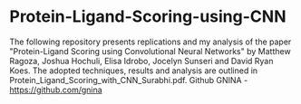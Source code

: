 # Protein-Ligand-Scoring-using-CNN

The following repository presents replications and my analysis of the paper "Protein-Ligand Scoring using Convolutional Neural Networks" by Matthew Ragoza, Joshua Hochuli, Elisa Idrobo, Jocelyn Sunseri and David Ryan Koes. The adopted techniques, results and analysis are outlined in Protein_Ligand_Scoring_with_CNN_Surabhi.pdf.
Github GNINA - https://github.com/gnina
